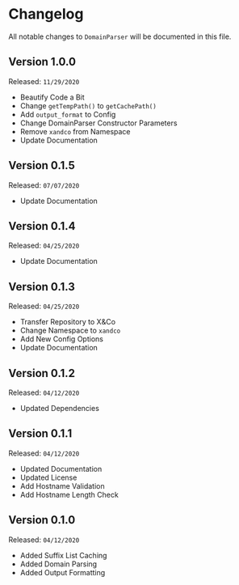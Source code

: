 # Changelog

All notable changes to `DomainParser` will be documented in this file.

## Version 1.0.0

Released: `11/29/2020`

- Beautify Code a Bit
- Change `getTempPath()` to `getCachePath()`
- Add `output_format` to Config
- Change DomainParser Constructor Parameters
- Remove `xandco` from Namespace
- Update Documentation

## Version 0.1.5

Released: `07/07/2020`

- Update Documentation

## Version 0.1.4

Released: `04/25/2020`

- Update Documentation

## Version 0.1.3

Released: `04/25/2020`

- Transfer Repository to X&Co
- Change Namespace to `xandco`
- Add New Config Options
- Update Documentation

## Version 0.1.2

Released: `04/12/2020`

- Updated Dependencies

## Version 0.1.1

Released: `04/12/2020`

- Updated Documentation
- Updated License
- Add Hostname Validation
- Add Hostname Length Check

## Version 0.1.0

Released: `04/12/2020`

- Added Suffix List Caching
- Added Domain Parsing
- Added Output Formatting
